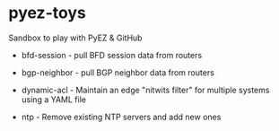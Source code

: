 # pyez-toys
Sandbox to play with PyEZ & GitHub

* bfd-session - pull BFD session data from routers

* bgp-neighbor - pull BGP neighbor data from routers

* dynamic-acl - Maintain an edge "nitwits filter" for multiple systems using a YAML file

* ntp - Remove existing NTP servers and add new ones
